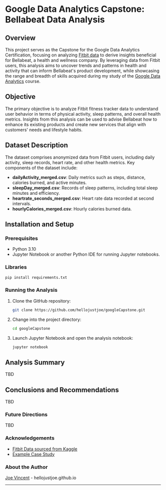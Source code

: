 # Google Data Analytics Capstone: Bellabeat Data Analysis

## Overview

This project serves as the Capstone for the Google Data Analytics Certification, focusing on analyzing [Fitbit data](https://www.kaggle.com/datasets/arashnic/fitbit) to derive insights beneficial for Bellabeat, a health and wellness company. By leveraging data from Fitbit users, this analysis aims to uncover trends and patterns in health and activity that can inform Bellabeat's product development, while showcasing the range and breadth of skills acquired during my study of the [Google Data Analytics](https://www.coursera.org/professional-certificates/google-data-analytics) course.


## Objective

The primary objective is to analyze Fitbit fitness tracker data to understand user behavior in terms of physical activity, sleep patterns, and overall health metrics. Insights from this analysis can be used to advise Bellabeat how to enhance its existing products and create new services that align with customers' needs and lifestyle habits.


## Dataset Description

The dataset comprises anonymized data from Fitbit users, including daily activity, sleep records, heart rate, and other health metrics. Key components of the dataset include:

- **dailyActivity_merged.csv**: Daily metrics such as steps, distance, calories burned, and active minutes.
- **sleepDay_merged.csv**: Records of sleep patterns, including total sleep minutes and efficiency.
- **heartrate_seconds_merged.csv**: Heart rate data recorded at second intervals.
- **hourlyCalories_merged.csv**: Hourly calories burned data.

## Installation and Setup

### Prerequisites

- Python 3.10
- Jupyter Notebook or another Python IDE for running Jupyter notebooks.

### Libraries

```bash
pip install requirements.txt
```

### Running the Analysis

1. Clone the GitHub repository:
   ```bash
   git clone https://github.com/hellojustjoe/googleCapstone.git
   ```
2. Change into the project directory:
   ```bash
   cd googleCapstone
   ```
3. Launch Jupyter Notebook and open the analysis notebook:
   ```bash
   jupyter notebook
   ```

## Analysis Summary

TBD

## Conclusions and Recommendations

TBD

### Future Directions

TBD

### Acknowledgements

- [Fitbit Data sourced from Kaggle](https://www.kaggle.com/datasets/arashnic/fitbit)
- [Example Case Study](https://www.kaggle.com/code/julenaranguren/bellabeat-case-study/notebook)


### About the Author

[Joe Vincent](https://github.com/hellojustjoe) - hellojustjoe.github.io


---
